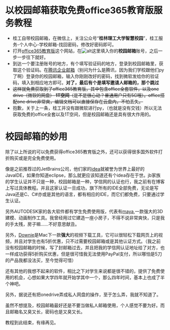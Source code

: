 # 以校园邮箱获取免费office365教育版服务教程

- 桂工自带校园邮箱，在微信上，关注公众号“**桂林理工大学智慧校园**”，桂工服务-个人中心-学校邮箱-找回密码，修改好密码即可。
- 打开[office365教育版](https://www.microsoft.com/zh-cn/education/products/office/default.aspx)这个网站，在![alt](https://ws1.sinaimg.cn/large/c13993a9gy1fwxhcbqe3dj20ya0l9h4e.jpg)这里填入你的**校园邮箱**账号，之后一步一步往下就好。
- 到达一个要注册账号的地方，有个填写验证码的地方，登录到校园邮箱里，获取这个验证码。在[腾讯企业邮箱](https://exmail.qq.com/)（别问为什么是腾讯，因为我们学校跟他们py了啊）登录你的校园邮箱，输入你刚刚改好的密码，找到微软发给你的验证码，填入到相应地方即可。**对了，最后有个是填写邀请人邮箱的，那个跳过**
- <S>这样就免费获取到了office365教育版，其中包含office全套软件，以及one drive（微软的网盘） **1T空间**（是不是很心动？普通用户只有5G哦）。office搭配one drive非常爽，编辑文档可以直接保存在云盘内，不怕丢失。</S>
- 抱歉，关于上一条，桂工并没有跟微软进行py，（也就是没有交钱）所以无法获取免费的office全套以及1T空间，但是校园邮箱还是具有很大作用的。

# 校园邮箱的妙用

除了以上所说的可以免费获得office365教育版之外，还可以获得很多国外软件打折购买或是完全免费使用。

像是之前推荐过的JetBrains公司，他们家的[idea](https://www.jetbrains.com/idea/)就被誉为世界上最好的JavaIDE，如果你知道eclipse，那么就更应该知道还有个idea存在于世。jb家族的学生认证并不只是一种，校园邮箱是一种，学信网的认证也行，我之前有在博客上写过具体教程。并且这家认证一旦成功，旗下所有的IDE全部免费，无论是写Java还是C、C#亦或是其他的语言，都有相应的IDE，而它们都免费，只要通过学生认证。

另外AUTODESK家的各大软件都有学生免费使用版，代表有[maya](https://www.autodesk.com.cn/education/free-software/maya),一款强大的3D建模、动画制作工具。我曾经用过它建造一座小房子，不得不说非常爽快，只是我的手太残，房子嘛……不好意思献丑。

另外，[Downie](https://software.charliemonroe.net/downie.php)是Mac下一款**强大**的视频下载工具，它可以很轻松下载网页上的视频，并且对学生也有5折优惠，只不过需要校园邮箱或是其他认证方式。（我之前没有校园邮箱的时候，写了封邮箱过去，并且把我的学信网认证地址给了对方，也一样成功获得5折购买优惠，但是很可惜我无法使用PayPal支付，所以哪怕是5刀的产品我都没法买，至今觉得可惜）

还有其他的我想不起来的软件，相比之下对学生来说都是很不错的，提供了免费使用的机会，心想如果大学四年就开始学其中一个，那么四年时间，基本上也成了半个神吧。

另外，据说还有把onedrive弄成私人网盘的操作，至于怎么弄，我就不知道了。

虽然不想提及，校园邮箱最好还是不要当做私人邮箱使用，个人感觉不要为好。而且邮箱名又臭又长，密码也是又臭又长。

教程到此结束，有缘再见。
